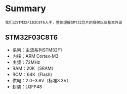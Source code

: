 # Summary
    我们以STM32F103C8T6入手，整体理解SMT32芯片的框架以及基本外设  
## STM32F03C8T6
- 系列：主流系列STM32F1
- 内核：ARM Cortex-M3
- 主频：72MHz
- RAM：20K（SRAM）
- ROM：64K（Flash）
- 供电：2.0~3.6V（标准3.3V）
- 封装：LQFP48  <br>


